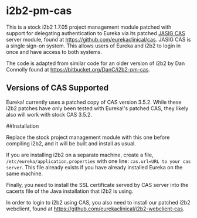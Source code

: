 # i2b2-pm-cas
This is a stock i2b2 1.7.05 project management module patched with support for delegating authentication to Eureka via its patched [JASIG CAS](http://jasig.github.io/cas/4.1.x/index.html) server module, found at https://github.com/eurekaclinical/cas. JASIG CAS is a single sign-on system. This allows users of Eureka and i2b2 to login in once and have access to both systems.

The code is adapted from similar code for an older version of i2b2 by Dan Connolly found at https://bitbucket.org/DanC/i2b2-pm-cas.

## Versions of CAS Supported

Eureka! currently uses a patched copy of CAS version 3.5.2. While these i2b2 patches have only been tested with Eureka!'s patched CAS, they likely also will work with stock CAS 3.5.2.

##Installation

Replace the stock project management module with this one before compiling i2b2, and it will be built and install as usual.

If you are installing i2b2 on a separate machine, create a file, `/etc/eureka/application.properties` with one line: 
`cas.url=URL to your cas server`. This file already exists if you have already installed Eureka on the same machine.

Finally, you need to install the SSL certificate served by CAS server into the cacerts file of the Java installation that i2b2 is using.

In order to login to i2b2 using CAS, you also need to install our patched i2b2 webclient, found at https://github.com/eurekaclinical/i2b2-webclient-cas.
